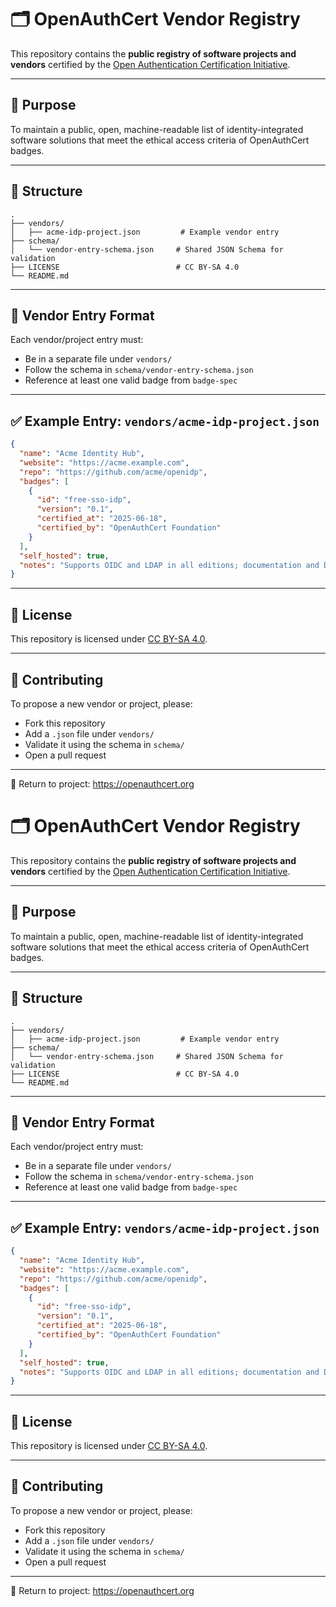 # 🗂️ OpenAuthCert Vendor Registry

This repository contains the **public registry of software projects and vendors** certified by the [Open Authentication Certification Initiative](https://openauthcert.org).

---

## 📜 Purpose

To maintain a public, open, machine-readable list of identity-integrated software solutions that meet the ethical access criteria of OpenAuthCert badges.

---

## 📂 Structure

```
.
├── vendors/
│   ├── acme-idp-project.json         # Example vendor entry
├── schema/
│   └── vendor-entry-schema.json     # Shared JSON Schema for validation
├── LICENSE                          # CC BY-SA 4.0
└── README.md
```

---

## 📄 Vendor Entry Format
Each vendor/project entry must:
- Be in a separate file under `vendors/`
- Follow the schema in `schema/vendor-entry-schema.json`
- Reference at least one valid badge from `badge-spec`

---

## ✅ Example Entry: `vendors/acme-idp-project.json`
```json
{
  "name": "Acme Identity Hub",
  "website": "https://acme.example.com",
  "repo": "https://github.com/acme/openidp",
  "badges": [
    {
      "id": "free-sso-idp",
      "version": "0.1",
      "certified_at": "2025-06-18",
      "certified_by": "OpenAuthCert Foundation"
    }
  ],
  "self_hosted": true,
  "notes": "Supports OIDC and LDAP in all editions; documentation and Docker image available."
}
```

---

## 📄 License
This repository is licensed under [CC BY-SA 4.0](https://creativecommons.org/licenses/by-sa/4.0/).

---

## 🤝 Contributing
To propose a new vendor or project, please:
- Fork this repository
- Add a `.json` file under `vendors/`
- Validate it using the schema in `schema/`
- Open a pull request

---

🔗 Return to project: https://openauthcert.org
# 🗂️ OpenAuthCert Vendor Registry

This repository contains the **public registry of software projects and vendors** certified by the [Open Authentication Certification Initiative](https://openauthcert.org).

---

## 📜 Purpose

To maintain a public, open, machine-readable list of identity-integrated software solutions that meet the ethical access criteria of OpenAuthCert badges.

---

## 📂 Structure

```
.
├── vendors/
│   ├── acme-idp-project.json         # Example vendor entry
├── schema/
│   └── vendor-entry-schema.json     # Shared JSON Schema for validation
├── LICENSE                          # CC BY-SA 4.0
└── README.md
```

---

## 📄 Vendor Entry Format
Each vendor/project entry must:
- Be in a separate file under `vendors/`
- Follow the schema in `schema/vendor-entry-schema.json`
- Reference at least one valid badge from `badge-spec`

---

## ✅ Example Entry: `vendors/acme-idp-project.json`
```json
{
  "name": "Acme Identity Hub",
  "website": "https://acme.example.com",
  "repo": "https://github.com/acme/openidp",
  "badges": [
    {
      "id": "free-sso-idp",
      "version": "0.1",
      "certified_at": "2025-06-18",
      "certified_by": "OpenAuthCert Foundation"
    }
  ],
  "self_hosted": true,
  "notes": "Supports OIDC and LDAP in all editions; documentation and Docker image available."
}
```

---

## 📄 License
This repository is licensed under [CC BY-SA 4.0](https://creativecommons.org/licenses/by-sa/4.0/).

---

## 🤝 Contributing
To propose a new vendor or project, please:
- Fork this repository
- Add a `.json` file under `vendors/`
- Validate it using the schema in `schema/`
- Open a pull request

---

🔗 Return to project: https://openauthcert.org
